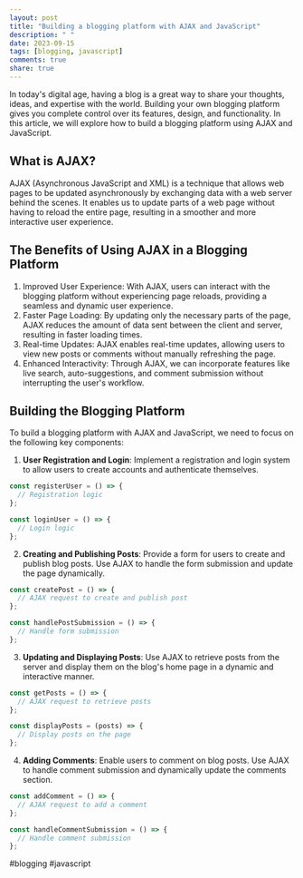 ```yaml
---
layout: post
title: "Building a blogging platform with AJAX and JavaScript"
description: " "
date: 2023-09-15
tags: [blogging, javascript]
comments: true
share: true
---
```


In today's digital age, having a blog is a great way to share your thoughts, ideas, and expertise with the world. Building your own blogging platform gives you complete control over its features, design, and functionality. In this article, we will explore how to build a blogging platform using AJAX and JavaScript.

## What is AJAX?

AJAX (Asynchronous JavaScript and XML) is a technique that allows web pages to be updated asynchronously by exchanging data with a web server behind the scenes. It enables us to update parts of a web page without having to reload the entire page, resulting in a smoother and more interactive user experience.

## The Benefits of Using AJAX in a Blogging Platform

1. Improved User Experience: With AJAX, users can interact with the blogging platform without experiencing page reloads, providing a seamless and dynamic user experience.
2. Faster Page Loading: By updating only the necessary parts of the page, AJAX reduces the amount of data sent between the client and server, resulting in faster loading times.
3. Real-time Updates: AJAX enables real-time updates, allowing users to view new posts or comments without manually refreshing the page.
4. Enhanced Interactivity: Through AJAX, we can incorporate features like live search, auto-suggestions, and comment submission without interrupting the user's workflow.

## Building the Blogging Platform

To build a blogging platform with AJAX and JavaScript, we need to focus on the following key components:

1. **User Registration and Login**: Implement a registration and login system to allow users to create accounts and authenticate themselves.
```javascript
const registerUser = () => {
  // Registration logic
};

const loginUser = () => {
  // Login logic
};
```

2. **Creating and Publishing Posts**: Provide a form for users to create and publish blog posts. Use AJAX to handle the form submission and update the page dynamically.
```javascript
const createPost = () => {
  // AJAX request to create and publish post
};

const handlePostSubmission = () => {
  // Handle form submission
};
```

3. **Updating and Displaying Posts**: Use AJAX to retrieve posts from the server and display them on the blog's home page in a dynamic and interactive manner.
```javascript
const getPosts = () => {
  // AJAX request to retrieve posts
};

const displayPosts = (posts) => {
  // Display posts on the page
};
```

4. **Adding Comments**: Enable users to comment on blog posts. Use AJAX to handle comment submission and dynamically update the comments section.
```javascript
const addComment = () => {
  // AJAX request to add a comment
};

const handleCommentSubmission = () => {
  // Handle comment submission
};
```

#blogging #javascript